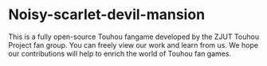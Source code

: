 # Noisy-scarlet-devil-mansion
This is a fully open-source Touhou fangame developed by the ZJUT Touhou Project fan group. You can freely view our work and learn from us. We hope our contributions will help to enrich the world of Touhou fan games.
